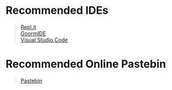 # Recommended IDEs
> <a href="https://replit.com/~">Repl.it</a><br>
> <a href="https://ide.goorm.io/">GoormIDE</a><br>
> <a href="https://code.visualstudio.com/">Visual Studio Code</a>

# Recommended Online Pastebin
> <a href="https://pastebin.com/">Pastebin</a>
